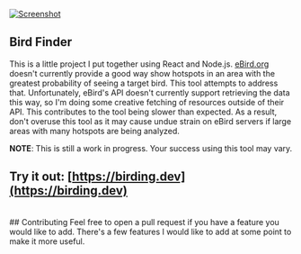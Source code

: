 [![Screenshot](./screenshot.png)](https://birding.dev)

## Bird Finder
This is a little project I put together using React and Node.js. [eBird.org](ebird.org) doesn't currently provide a good way show hotspots in an area with the greatest probability of seeing a target bird. This tool attempts to address that. Unfortunately, eBird's API doesn't currently support retrieving the data this way, so I'm doing some creative fetching of resources outside of their API. This contributes to the tool being slower than expected. As a result, don't overuse this tool as it may cause undue strain on eBird servers if large areas with many hotspots are being analyzed. 

**NOTE**: This is still a work in progress. Your success using this tool may vary.

 ## Try it out: [https://birding.dev](https://birding.dev)
<br>
## Contributing
Feel free to open a pull request if you have a feature you would like to add. There's a few features I would like to add at some point to make it more useful.
